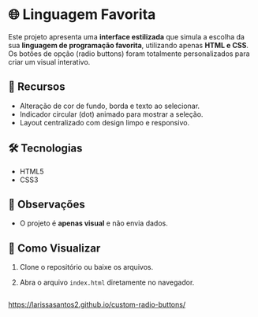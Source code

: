 # 🌐 Linguagem Favorita

Este projeto apresenta uma **interface estilizada** que simula a escolha da sua **linguagem de programação favorita**, utilizando apenas **HTML e CSS**.  
Os botões de opção (radio buttons) foram totalmente personalizados para criar um visual interativo.

## 📝 Recursos
- Alteração de cor de fundo, borda e texto ao selecionar.  
- Indicador circular (dot) animado para mostrar a seleção.  
- Layout centralizado com design limpo e responsivo.  

## 🛠 Tecnologias
- HTML5  
- CSS3  

## 📌 Observações
- O projeto é **apenas visual** e não envia dados.  

## 👀 Como Visualizar
1. Clone o repositório ou baixe os arquivos.  
2. Abra o arquivo `index.html` diretamente no navegador.

   ```bash
https://larissasantos2.github.io/custom-radio-buttons/

